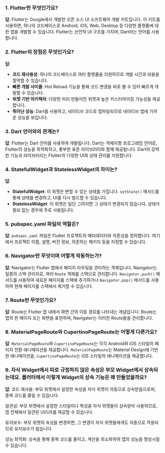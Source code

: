 
### 1. Flutter란 무엇인가요?
**답**: Flutter는 Google에서 개발한 오픈 소스 UI 소프트웨어 개발 키트입니다. 이 키트를 사용하면, 하나의 코드베이스로 Android, iOS, Web, Desktop 등 다양한 플랫폼에 대한 앱을 개발할 수 있습니다. Flutter는 선언적 UI 구조를 가지며, Dart라는 언어를 사용합니다.

### 2. Flutter의 장점은 무엇인가요?
**답**: 
- **코드 재사용성**: 하나의 코드베이스로 여러 플랫폼을 지원하므로 개발 시간과 비용을 절약할 수 있습니다.
- **빠른 개발 사이클**: Hot Reload 기능을 통해 코드 변경을 바로 볼 수 있어 빠르게 개발할 수 있습니다.
- **위젯 기반 아키텍처**: 다양한 미리 만들어진 위젯과 높은 커스터마이징 가능성을 제공합니다.
- **뛰어난 성능**: Dart를 사용하고, 네이티브 코드로 컴파일되므로 네이티브 앱에 가까운 성능을 보입니다.

### 3. Dart 언어와의 관계는?
**답**: Flutter는 Dart 언어를 사용하여 개발됩니다. Dart는 객체지향 프로그래밍 언어로, Flutter의 성능을 최적화하고, 풍부한 표준 라이브러리와 함께 제공됩니다. Dart의 강력한 기능과 라이브러리는 Flutter의 다양한 UI와 상태 관리를 지원합니다.

### 4. StatefulWidget과 StatelessWidget의 차이는?
**답**: 
- **StatefulWidget**: 이 위젯은 변할 수 있는 상태를 가집니다. `setState()` 메서드를 통해 상태를 변경하고, UI를 다시 빌드할 수 있습니다.
- **StatelessWidget**: 이 위젯은 일단 그려지면 그 상태가 변경되지 않습니다. 상태가 필요 없는 경우에 주로 사용됩니다.

### 5. pubspec.yaml 파일의 역할은?
**답**: `pubspec.yaml` 파일은 Flutter 프로젝트의 메타데이터와 의존성을 정의합니다. 여기에서 프로젝트 이름, 설명, 버전 정보, 의존하는 패키지 등을 지정할 수 있습니다.

### 6. Navigator란 무엇이며 어떻게 작동하는가?

**답**: Navigator는 Flutter 앱에서 페이지 라우팅을 관리하는 객체입니다. Navigator는 일종의 스택 관리자로, 여러 `Route` 객체를 스택으로 관리합니다. `Navigator.push()` 메서드를 사용하여 새로운 페이지를 스택에 추가하거나 `Navigator.pop()` 메서드를 사용하여 현재 페이지를 스택에서 제거할 수 있습니다.

### 7. Route란 무엇인가요?

**답**: Route는 Flutter 앱 내에서 화면 간의 이동 경로를 나타내는 개념입니다. Route는 앱의 한 페이지 또는 화면을 표현하며, Navigator는 이러한 Route들을 관리합니다. 

### 8. MaterialPageRoute와 CupertinoPageRoute는 어떻게 다른가요?

**답**: `MaterialPageRoute`와 `CupertinoPageRoute`는 각각 Android와 iOS 스타일의 페이지 전환 애니메이션을 제공합니다. `MaterialPageRoute`는 Material Design에 기반한 애니메이션을, `CupertinoPageRoute`는 iOS 스타일의 애니메이션을 제공합니다.

### 9. 자식 Widget에서 따로 규정하지 않은 속성은 부모 Widget에서 상속되는데요. 플러터에서 이렇게 Widget의 상속 기능은 왜 만들었을까요?
**답**: 
코드 재사용: 부모 위젯에서 설정한 속성을 자식 위젯이 자동으로 상속받음으로써, 중복 코드를 줄일 수 있습니다.

일관성: 부모 위젯에서 설정한 스타일이나 특성을 자식 위젯들이 상속받아 사용하므로, 앱 전체에서 일관된 UI/UX를 제공할 수 있습니다.

유지보수: 부모 위젯의 속성을 변경하면, 그 변경이 자식 위젯들에게도 자동으로 적용되므로 유지보수가 쉽습니다.

성능 최적화: 상속을 통해 중복 코드를 줄이고, 계산을 최소화하여 앱의 성능을 향상시킬 수 있습니다.
